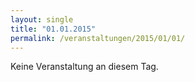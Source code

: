```yaml
---
layout: single
title: "01.01.2015"
permalink: /veranstaltungen/2015/01/01/
---
```


Keine Veranstaltung an diesem Tag.
